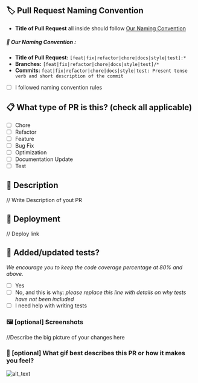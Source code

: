 ## 🏷️ Pull Request Naming Convention

- **Title of Pull Request** all inside should follow [Our Naming Convention](#our-naming-convention)

##### 🤝 Our Naming Convention :

- **Title of Pull Request:** `[feat|fix|refactor|chore|docs|style|test]:*`
- **Branches:** `[feat|fix|refactor|chore|docs|style|test]/*`
- **Commits:** `feat|fix|refactor|chore|docs|style|test: Present tense verb and short description of the commit `
- [ ] I followed naming convention rules

## 📋 What type of PR is this? (check all applicable)

- [ ] Chore
- [ ] Refactor
- [ ] Feature
- [ ] Bug Fix
- [ ] Optimization
- [ ] Documentation Update
- [ ] Test

## 📝 Description

// Write Description of yout PR

## 🎨 Deployment

// Deploy link

## 🧪 Added/updated tests?

_We encourage you to keep the code coverage percentage at 80% and above._

- [ ] Yes
- [ ] No, and this is why: _please replace this line with details on why tests have not been included_
- [ ] I need help with writing tests

### 🖼️ [optional] Screenshots

//Describe the big picture of your changes here

### 💭 [optional] What gif best describes this PR or how it makes you feel?

![alt_text](gif_link)
